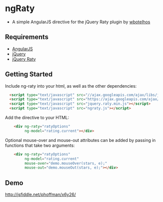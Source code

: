 # ngRaty

- A simple AngularJS directive for the jQuery Raty plugin by [wbotelhos](https://github.com/wbotelhos/raty)

## Requirements

- [AngularJS](http://angularjs.org/)
- [jQuery](http://jquery.com/)
- [jQuery Raty](https://github.com/wbotelhos/raty)


## Getting Started

Include ng-raty into your html, as well as the other dependencies:

```html
  <script type="text/javascript" src="//ajax.googleapis.com/ajax/libs/jquery/1.10.2/jquery.min.js"></script>
  <script type="text/javascript" src="https://ajax.googleapis.com/ajax/libs/angularjs/1.2.0/angular.min.js"></script>
  <script type="text/javascript" src="jquery.raty.min.js"></script>
  <script type="text/javascript" src="ngraty.js"></script>
```

Add the directive to your HTML:

```html
    <div ng-raty="ratyOptions"
         ng-model="rating.current"></div>
```

Optional mouse-over and mouse-out attributes can be added by passing in functions that take two arguments:

```html
    <div ng-raty="ratyOptions"
         ng-model="rating.current"
         mouse-over="demo.mouseOver(stars, e);"
         mouse-out="demo.mouseOut(stars, e);"></div>
```

## Demo

http://jsfiddle.net/phoffman/x6y26/
